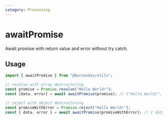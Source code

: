 ```yaml
---
category: Processing
---
```


# awaitPromise

Await promise with return value and error without try catch.

## Usage

```ts
import { awaitPromise } from "@bernankez/utils";

// resolve with array destructuring
const promise = Promise.resolve("Hello World!");
const [data, error] = await awaitPromise(promise); // ["Hello World!", null]

// reject with object destructuring
const promiseWithError = Promise.reject("Hello World!");
const { data, error } = await awaitPromise(promiseWithError); // { data: null, error: "Hello World!" }
```